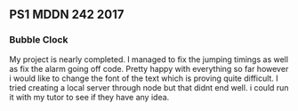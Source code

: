 ## PS1 MDDN 242 2017

### Bubble Clock

My project is nearly completed. I managed to fix the jumping timings as well as fix the alarm going off code. Pretty happy with everything so far however i would like to change the font of the text which is proving quite difficult. I tried creating a local server through node but that didnt end well.
 i could run it with my tutor to see if they have any idea.